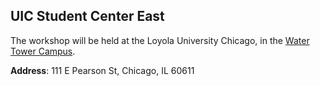 ## UIC Student Center East

The workshop will be held at the Loyola University Chicago, in the [Water Tower Campus]([https://sa.uic.edu/](https://www.luc.edu/communityrelations/campuses/watertowercampuswtc/)).

**Address**: 111 E Pearson St, Chicago, IL 60611

